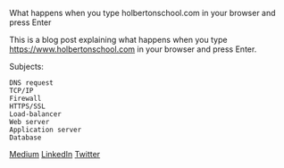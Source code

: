 What happens when you type holbertonschool.com in your browser and press Enter

This is a blog post explaining what happens when you type https://www.holbertonschool.com in your browser and press Enter.

Subjects:

    DNS request
    TCP/IP
    Firewall
    HTTPS/SSL
    Load-balancer
    Web server
    Application server
    Database

[Medium](https://medium.com/@simon.pahe/what-happens-when-you-type-a-domain-in-your-browser-and-press-enter-f6e1c396244b)
[LinkedIn](https://twitter.com/Simonster04/status/1248030734285189120)
[Twitter](https://www.linkedin.com/posts/simonparrah_what-happens-when-you-type-a-domain-in-your-activity-6653797339704160256-NHBt)
